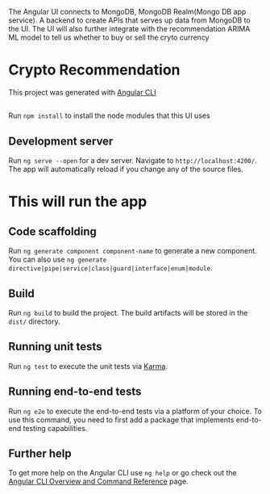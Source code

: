 The Angular UI connects to MongoDB, MongoDB Realm(Mongo DB app service). A backend to create APIs that serves up data from MongoDB to the UI. The UI will also further integrate with the recommendation ARIMA ML model to tell us whether to buy or sell the cryto currency

# Crypto Recommendation

This project was generated with [Angular CLI](https://github.com/angular/angular-cli)

##
Run `npm install` to install the node modules that this UI uses


## Development server

Run `ng serve --open` for a dev server. Navigate to `http://localhost:4200/`. The app will automatically reload if you change any of the source files.

# This will run the app


## Code scaffolding

Run `ng generate component component-name` to generate a new component. You can also use `ng generate directive|pipe|service|class|guard|interface|enum|module`.

## Build

Run `ng build` to build the project. The build artifacts will be stored in the `dist/` directory.

## Running unit tests

Run `ng test` to execute the unit tests via [Karma](https://karma-runner.github.io).

## Running end-to-end tests

Run `ng e2e` to execute the end-to-end tests via a platform of your choice. To use this command, you need to first add a package that implements end-to-end testing capabilities.

## Further help

To get more help on the Angular CLI use `ng help` or go check out the [Angular CLI Overview and Command Reference](https://angular.io/cli) page.
